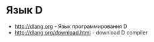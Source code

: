 # Язык D
* http://dlang.org - Язык программирования D
* http://dlang.org/download.html - download D compiler



